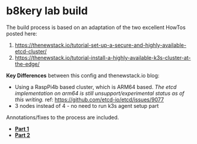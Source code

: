 # b8kery lab build

The build process is based on an adaptation of the two excellent HowTos posted here:

1. https://thenewstack.io/tutorial-set-up-a-secure-and-highly-available-etcd-cluster/
2. https://thenewstack.io/tutorial-install-a-highly-available-k3s-cluster-at-the-edge/

**Key Differences** between this config and thenewstack.io blog:
* Using a RaspPi4b based cluster, which is ARM64 based. *The etcd implementation on arm64 is still unsupport/experimental status as of this writing.* ref: https://github.com/etcd-io/etcd/issues/9077 
* 3 nodes instead of 4 - no need to run k3s agent setup part

Annotations/fixes to the process are included.

* **[Part 1](https://github.com/kcalmond/b8kery/blob/master/part1_OS_etcd.md)**
* **[Part 2](https://github.com/kcalmond/b8kery/blob/master/part2_k3s.md)**
